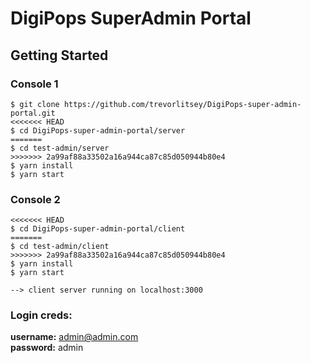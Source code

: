 # DigiPops SuperAdmin Portal

## Getting Started

### Console 1
```
$ git clone https://github.com/trevorlitsey/DigiPops-super-admin-portal.git
<<<<<<< HEAD
$ cd DigiPops-super-admin-portal/server
=======
$ cd test-admin/server
>>>>>>> 2a99af88a33502a16a944ca87c85d050944b80e4
$ yarn install
$ yarn start
```

### Console 2
```
<<<<<<< HEAD
$ cd DigiPops-super-admin-portal/client
=======
$ cd test-admin/client
>>>>>>> 2a99af88a33502a16a944ca87c85d050944b80e4
$ yarn install
$ yarn start

--> client server running on localhost:3000
```

### Login creds:  
**username:** admin@admin.com  
**password:** admin